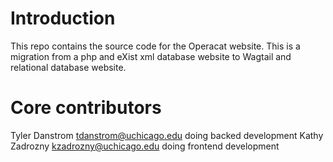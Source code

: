 Introduction
============

This repo contains the source code for the Operacat website. This is a migration from a php and eXist xml database website to Wagtail and relational database website. 

Core contributors
=================

Tyler Danstrom <tdanstrom@uchicago.edu> doing backed development
Kathy Zadrozny <kzadrozny@uchicago.edu> doing frontend development
